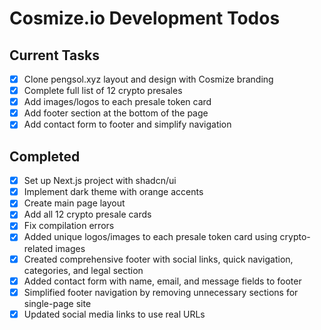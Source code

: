 # Cosmize.io Development Todos

## Current Tasks
- [x] Clone pengsol.xyz layout and design with Cosmize branding
- [x] Complete full list of 12 crypto presales
- [x] Add images/logos to each presale token card
- [x] Add footer section at the bottom of the page
- [x] Add contact form to footer and simplify navigation

## Completed
- [x] Set up Next.js project with shadcn/ui
- [x] Implement dark theme with orange accents
- [x] Create main page layout
- [x] Add all 12 crypto presale cards
- [x] Fix compilation errors
- [x] Added unique logos/images to each presale token card using crypto-related images
- [x] Created comprehensive footer with social links, quick navigation, categories, and legal section
- [x] Added contact form with name, email, and message fields to footer
- [x] Simplified footer navigation by removing unnecessary sections for single-page site
- [x] Updated social media links to use real URLs
